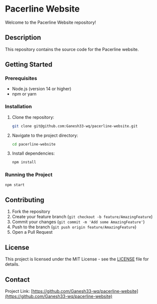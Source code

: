# Pacerline Website

Welcome to the Pacerline Website repository!

## Description

This repository contains the source code for the Pacerline website.

## Getting Started

### Prerequisites

- Node.js (version 14 or higher)
- npm or yarn

### Installation

1. Clone the repository:
   ```bash
   git clone git@github.com:Ganesh33-wq/pacerline-website.git
   ```

2. Navigate to the project directory:
   ```bash
   cd pacerline-website
   ```

3. Install dependencies:
   ```bash
   npm install
   ```

### Running the Project

```bash
npm start
```

## Contributing

1. Fork the repository
2. Create your feature branch (`git checkout -b feature/AmazingFeature`)
3. Commit your changes (`git commit -m 'Add some AmazingFeature'`)
4. Push to the branch (`git push origin feature/AmazingFeature`)
5. Open a Pull Request

## License

This project is licensed under the MIT License - see the [LICENSE](LICENSE) file for details.

## Contact

Project Link: [https://github.com/Ganesh33-wq/pacerline-website](https://github.com/Ganesh33-wq/pacerline-website)